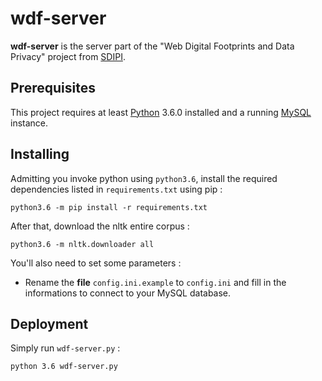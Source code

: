 # wdf-server

**wdf-server** is the server part of the "Web Digital Footprints and Data Privacy" project from [SDIPI](https://sdipi.ch).

## Prerequisites

This project requires at least [Python](https://www.python.org) 3.6.0 installed and a running [MySQL](https://www.mysql.com) instance.

## Installing

Admitting you invoke python using `python3.6`, install the required dependencies listed in `requirements.txt` using pip :

```
python3.6 -m pip install -r requirements.txt
```

After that, download the nltk entire corpus :

```
python3.6 -m nltk.downloader all
```

You'll also need to set some parameters :

- Rename the **file** `config.ini.example` to `config.ini` and fill in the informations to connect to your MySQL database.

<!-- No tests yet : This will be useful later

## Running the tests

Explain how to run the automated tests for this system

### Break down into end to end tests

Explain what these tests test and why

```
Give an example
```
-->

## Deployment

Simply run `wdf-server.py` :

```
python 3.6 wdf-server.py
```
